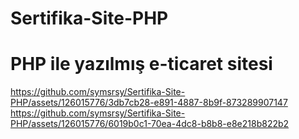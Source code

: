 # Sertifika-Site-PHP
# PHP ile yazılmış e-ticaret sitesi
https://github.com/symsrsy/Sertifika-Site-PHP/assets/126015776/3db7cb28-e891-4887-8b9f-873289907147
https://github.com/symsrsy/Sertifika-Site-PHP/assets/126015776/6019b0c1-70ea-4dc8-b8b8-e8e218b822b2

